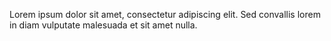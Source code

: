 Lorem ipsum dolor sit amet, consectetur adipiscing elit. Sed convallis lorem in diam vulputate malesuada et sit amet nulla.